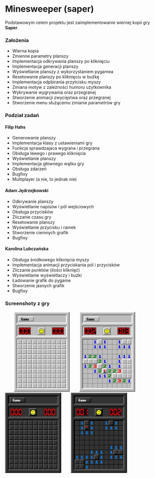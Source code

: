 # Minesweeper (saper)

Podstawowym celem projektu jest zaimplementowanie wiernej kopii gry **Saper**.


### Założenia

- Wierna kopia
- Zmienne parametry planszy
- Implementacja odkrywania planszy po kliknięciu
- Implementacja generacji planszy
- Wyświetlanie planszy z wykorzystaniem pygamea
- Resetowanie planszy po kliknięciu w buźkę
- Implementacja odpbirania przytcisku myszy
- Zmiana motyw z zależności humoru użytkownika
- Wykrywanie wygrywania oraz przegranej
- Stworzenie animacji zwycięstwa oraz przegranej
- Stworzenie menu służącemu zmianie parametrów gry

### Podział zadań

#### Filip Hahs
  - Generowanie planszy
  - Implementacja klasy z ustawieniami gry
  - Funkcja sprawdzajaca wygrana i przegrana
  - Obsługa lewego i prawego kliknięcia
  - Wyświetlanie planszy
  - Implementacja głównego wątku gry
  - Obsługa zdarzeń
  - Bugfixy
  - Multiplayer (a nie, to jednak nie)
 
 #### Adam Jędrzejkowski
  - Odkrywanie planszy
  - Wyświetlanie napisów i pól wejściowych
  - Obsługa przycisków
  - Zliczanie czasu gry
  - Resetowanie planszy
  - Wyświetlanie przycisku i ramek
  - Stworzenie ciemnych grafik
  - Bugfixy
  
 #### Karolina Lubczańska
  - Obsługa środkowego kliknięcia myszy
  - Implementacja animacji przyciskania pól i przycisków
  - Zliczanie punktów (ilości kliknięć)
  - Wyświetlanie wyświetlaczy i buźki
  - Ładowanie grafik do pygame
  - Stworzenie jasnych grafik
  - Bugfixy
  
  ### Screenshoty z gry
  
  &nbsp;&nbsp;&nbsp;&nbsp;&nbsp;&nbsp;
  ![Jasny Motyw](light.jpg) 
  &nbsp;&nbsp;&nbsp;&nbsp;&nbsp;&nbsp;
  ![Jasny Motyw Otwarte](lightopen.jpg)
  &nbsp;&nbsp;&nbsp;&nbsp;&nbsp;&nbsp;
  ![Ciemny Motyw](dark.jpg)
  &nbsp;&nbsp;&nbsp;&nbsp;&nbsp;&nbsp;
  ![Ciemny Motyw Otwarte](darkopen.jpg)
